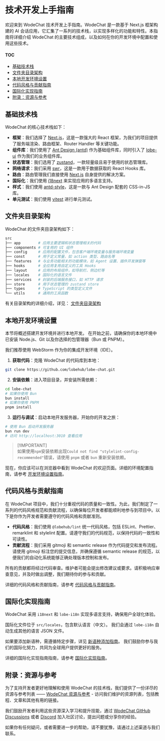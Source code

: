 # 技术开发上手指南

欢迎来到 WodeChat 技术开发上手指南。WodeChat 是一款基于 Next.js 框架构建的 AI 会话应用，它汇集了一系列的技术栈，以实现多样化的功能和特性。本指南将详细介绍 WodeChat 的主要技术组成，以及如何在你的开发环境中配置和使用这些技术。

#### TOC

- [基础技术栈](#基础技术栈)
- [文件夹目录架构](#文件夹目录架构)
- [本地开发环境设置](#本地开发环境设置)
- [代码风格与贡献指南](#代码风格与贡献指南)
- [国际化实现指南](#国际化实现指南)
- [附录：资源与参考](#附录资源与参考)

## 基础技术栈

WodeChat 的核心技术栈如下：

- **框架**：我们选择了 [Next.js](https://nextjs.org/)，这是一款强大的 React 框架，为我们的项目提供了服务端渲染、路由框架、Router Handler 等关键功能。
- **组件库**：我们使用了 [Ant Design (antd)](https://ant.design/) 作为基础组件库，同时引入了 [lobe-ui](https://github.com/lobehub/lobe-ui) 作为我们的业务组件库。
- **状态管理**：我们选用了 [zustand](https://github.com/pmndrs/zustand)，一款轻量级且易于使用的状态管理库。
- **网络请求**：我们采用 [swr](https://swr.vercel.app/)，这是一款用于数据获取的 React Hooks 库。
- **路由**：路由管理我们直接使用 [Next.js](https://nextjs.org/) 自身提供的解决方案。
- **国际化**：我们使用 [i18next](https://www.i18next.com/) 来实现应用的多语言支持。
- **样式**：我们使用 [antd-style](https://github.com/ant-design/antd-style)，这是一款与 Ant Design 配套的 CSS-in-JS 库。
- **单元测试**：我们使用 [vitest](https://github.com/vitest-dev/vitest) 进行单元测试。

## 文件夹目录架构

WodeChat 的文件夹目录架构如下：

```bash
src
├── app        # 应用主要逻辑和状态管理相关的代码
├── components # 可复用的 UI 组件
├── config     # 应用的配置文件，包含客户端环境变量与服务端环境变量
├── const      # 用于定义常量，如 action 类型、路由名等
├── features   # 与业务功能相关的功能模块，如 Agent 设置、插件开发弹窗等
├── hooks      # 全应用复用自定义的工具 Hooks
├── layout     # 应用的布局组件，如导航栏、侧边栏等
├── locales    # 国际化的语言文件
├── services   # 封装的后端服务接口，如 HTTP 请求
├── store      # 用于状态管理的 zustand store
├── types      # TypeScript 的类型定义文件
└── utils      # 通用的工具函数
```

有关目录架构的详细介绍，详见： [文件夹目录架构](Folder-Structure.zh-CN.md)

## 本地开发环境设置

本节将概述搭建开发环境并进行本地开发。 在开始之前，请确保你的本地环境中已安装 Node.js、Git 以及你选择的包管理器（Bun 或 PNPM）。

我们推荐使用 WebStorm 作为你的集成开发环境（IDE）。

1. **获取代码**：克隆 WodeChat 的代码库到本地：

```bash
git clone https://github.com/lobehub/lobe-chat.git
```

2. **安装依赖**：进入项目目录，并安装所需依赖：

```bash
cd lobe-chat
# 如果你使用 Bun
bun install
# 如果你使用 PNPM
pnpm install
```

3. **运行与调试**：启动本地开发服务器，开始你的开发之旅：

```bash
# 使用 Bun 启动开发服务器
bun run dev
# 访问 http://localhost:3010 查看应用
```

> \[!IMPORTANT]\
> 如果使用`npm`安装依赖出现`Could not find "stylelint-config-recommended"`错误，请使用 `pnpm` 或者 `bun` 重新安装依赖。

现在，你应该可以在浏览器中看到 WodeChat 的欢迎页面。详细的环境配置指南，请参考 [开发环境设置指南](Setup-Development.zh-CN.md)。

## 代码风格与贡献指南

在 WodeChat 项目中，我们十分重视代码的质量和一致性。为此，我们制定了一系列的代码风格规范和贡献流程，以确保每位开发者都能顺利地参与到项目中。以下是你作为开发者需要遵守的代码风格和贡献准则。

- **代码风格**：我们使用 `@lobehub/lint` 统一代码风格，包括 ESLint、Prettier、remarklint 和 stylelint 配置。请遵守我们的代码规范，以保持代码的一致性和可读性。
- **贡献流程**：我们采用 gitmoji 和 semantic release 作为代码提交和发布流程。请使用 gitmoji 标注您的提交信息，并确保遵循 semantic release 的规范，以便我们的自动化系统能够正确处理版本控制和发布。

所有的贡献都将经过代码审查。维护者可能会提出修改建议或要求。请积极响应审查意见，并及时做出调整，我们期待你的参与和贡献。

详细的代码风格和贡献指南，请参考 [代码风格与贡献指南](Contributing-Guidelines.zh-CN.md)。

## 国际化实现指南

WodeChat 采用 `i18next` 和 `lobe-i18n` 实现多语言支持，确保用户全球化体验。

国际化文件位于 `src/locales`，包含默认语言（中文）。 我们会通过 `lobe-i18n` 自动生成其他的语言 JSON 文件。

如果要添加新语种，需遵循特定步骤，详见 [新语种添加指南](../Internationalization/Add-New-Locale.zh-CN.md)。 我们鼓励你参与我们的国际化努力，共同为全球用户提供更好的服务。

详细的国际化实现指南指南，请参考 [国际化实现指南](../Internationalization/Internationalization-Implementation.zh-CN.md)。

## 附录：资源与参考

为了支持开发者更好地理解和使用 WodeChat 的技术栈，我们提供了一份详尽的资源与参考列表 —— [WodeChat 资源与参考](https://github.com/lobehub/lobe-chat/wiki/Resources.zh-CN) - 访问我们维护的资源列表，包括教程、文章和其他有用的链接。

我们鼓励开发者利用这些资源深入学习和提升技能，通过 [WodeChat GitHub Discussions](https://github.com/lobehub/lobe-chat/discussions) 或者 [Discord](https://discord.com/invite/AYFPHvv2jT) 加入社区讨论，提出问题或分享你的经验。

如果你有任何疑问，或者需要进一步的帮助，请不要犹豫，请通过上述渠道与我们联系。
